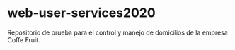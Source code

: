 # web-user-services2020
Repositorio de prueba para el control y manejo de domicilios de la empresa Coffe Fruit.
